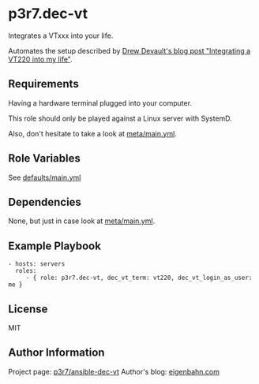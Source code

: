 p3r7.dec-vt
=========

Integrates a VTxxx into your life.

Automates the setup described by [Drew Devault's blog post "Integrating a VT220 into my life"](https://drewdevault.com/2016/03/22/Integrating-a-VT220-into-my-life.html).

Requirements
------------

Having a hardware terminal plugged into your computer.

This role should only be played against a Linux server with SystemD.

Also, don't hesitate to take a look at [meta/main.yml](meta/main.yml).


Role Variables
--------------

See [defaults/main.yml](defaults/main.yml)


Dependencies
------------

None, but just in case look at [meta/main.yml](meta/main.yml).


Example Playbook
----------------

    - hosts: servers
      roles:
         - { role: p3r7.dec-vt, dec_vt_term: vt220, dec_vt_login_as_user: me }

License
-------

MIT

Author Information
------------------

Project page: [p3r7/ansible-dec-vt](https://github.com/p3r7/ansible-dec-vt)
Author's blog: [eigenbahn.com](https://www.eigenbahn.com/)
